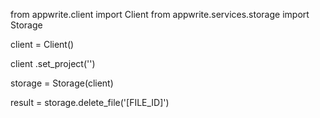 from appwrite.client import Client
from appwrite.services.storage import Storage

client = Client()

client
    .set_project('')

storage = Storage(client)

result = storage.delete_file('[FILE_ID]')
